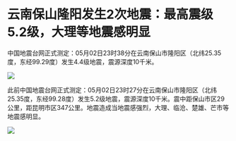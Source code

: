 # 云南保山隆阳发生2次地震：最高震级5.2级，大理等地震感明显

中国地震台网正式测定：05月02日23时38分在云南保山市隆阳区（北纬25.35度，东经99.29度）发生4.4级地震，震源深度10千米。

![](https://inews.gtimg.com/om_bt/OqS9Cb8JBOgQQ_ACnvyjFg_QYPXsrpYMzyNWhQMHa85ZgAA/1000)

此前中国地震台网正式测定：05月02日23时27分在云南保山市隆阳区（北纬25.35度，东经99.28度）发生5.2级地震，震源深度10千米。震中距保山市区29公里，距昆明市区347公里。地震造成当地震感强烈，大理、临沧、楚雄、芒市等地震感明显。

![](https://inews.gtimg.com/om_bt/O-CDrk_2oa9O63OUpF670vbqy_rva7SOnvKqbEhM5cpZQAA/1000)


